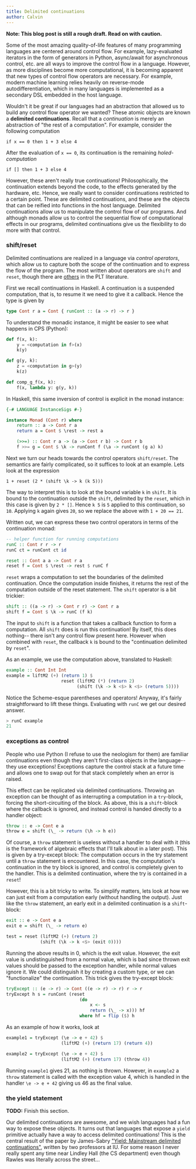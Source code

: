 ```yaml
---
title: Delimited continuations
author: Calvin
---
```


**Note: This blog post is still a rough draft. Read on with caution.**

Some of the most amazing quality-of-life features of many programming languages are centered around control flow. For example, lazy-evaluated iterators in the form of generators in Python, async/await for asynchronous control, etc. are all ways to improve the control flow in a language. However, as more disciplines become more computational, it is becoming apparent that new types of control flow operators are necessary. For example, modern machine learning relies heavily on reverse-mode autodifferentiation, which in many languages is implemented as a secondary DSL embedded in the host language.

Wouldn't it be great if our languages had an abstraction that allowed us to build any control flow operator we wanted? These atomic objects are known a **delimited continuations**. Recall that a *continuation* is merely an abstraction of "the rest of a computation". For example, consider the following computation

```
if x == 0 then 1 + 3 else 4
```

After the evaluation of `x == 0`, its continuation is the remaining *holed-computation*

```
if [] then 1 + 3 else 4
```

However, these aren't really true continuations! Philosophically, the continuation extends beyond the code, to the effects generated by the hardware, etc. Hence, we really want to consider continuations restricted to a certain point. These are delimited continuations, and these are the objects that can be reified into functions in the host language. Delimited continuations allow us to manipulate the control flow of our programs. And although monads allow us to control the sequential flow of computational effects in our programs, delimited continuations give us the flexibility to do more with that control.


### shift/reset
Delimited continuations are realized in a language via *control operators*, which allow us to capture both the scope of the continuation and to express the flow of the program. The most written about operators are `shift` and `reset`, though there are [others](http://homes.sice.indiana.edu/ccshan/recur/recur.pdf) in the PLT literature.

First we recall continuations in Haskell. A continuation is a suspended computation, that is, to resume it we need to give it a callback. Hence the type is given by

```haskell
type Cont r a = Cont { runCont :: (a -> r) -> r }
```

To understand the monadic instance, it might be easier to see what happens in CPS (Python):

```python
def f(x, k):
    y = <computation in f>(x)
    k(y)

def g(y, k):
    z = <computation in g>(y)
    k(z)

def comp_g_f(x, k):
    f(x, lambda y: g(y, k))
```

In Haskell, this same inversion of control is explicit in the monad instance:

```haskell
{-# LANGUAGE InstanceSigs #-}

instance Monad (Cont r) where
    return :: a -> Cont r a 
    return a = Cont $ \rest -> rest a

    (>>=) :: Cont r a -> (a -> Cont r b) -> Cont r b 
    f >>= g = Cont $ \k -> runCont f (\a -> runCont (g a) k)
```

Next we turn our heads towards the control operators `shift/reset`. The semantics are fairly complicated, so it suffices to look at an example. Lets look at the expression

```
1 + reset (2 * (shift \k -> k (k 5)))
```

The way to interpret this is to look at the bound variable `k` in `shift`. It is bound to the continuation outside the `shift`, delimited by the `reset`, which in this case is given by `2 * []`. Hence `k 5` is `5` applied to this continuation, so `10`. Applying `k` again gives `20`, so we replace the above with `1 + 20 == 21`.

Written out, we can express these two control operators in terms of the continuation monad:

```haskell
-- helper function for running computations
runC :: Cont r r -> r
runC ct = runCont ct id

reset :: Cont a a -> Cont r a
reset f = Cont $ \rest -> rest $ runC f
```

`reset` wraps a computation to set the boundaries of the delimited continuation. Once the computation inside finishes, it returns the rest of the computation outside of the reset statement. The `shift` operator is a bit trickier:

```haskell
shift :: ((a -> r) -> Cont r r) -> Cont r a
shift f = Cont $ \k -> runC (f k)
```

The input to `shift` is a function that takes a callback function to form a computation. All `shift` does is run this continuation! By itself, this does nothing-- there isn't any control flow present here. However when combined with `reset`, the callback `k` is bound to the "continuation delimited by `reset`". 

As an example, we use the computation above, translated to Haskell:

```haskell
example :: Cont Int Int
example = liftM2 (+) (return 1) $
                     reset (liftM2 (*) (return 2) 
                           (shift (\k -> k <$> k <$> (return 5))))
```

Notice the Scheme-esque parentheses and operators! Anyway, it's fairly straightforward to lift these things. Evaluating with `runC` we get our desired answer.

```haskell
> runC example
21
```


### exceptions as control
People who use Python (I refuse to use the neologism for them) are familiar continuations even though they aren't first-class objects in the language-- they use exceptions! Exceptions capture the control stack at a future time and allows one to swap out for that stack completely when an error is raised.

This effect can be replicated via delimited continuations. Throwing an exception can be thought of as interrupting a computation in a `try`-block, forcing the short-circuiting of the block. As above, this is a `shift`-block where the callback is ignored, and instead control is handed directly to a handler object:

```haskell
throw :: e -> Cont e a
throw e = shift (\_ -> return (\h -> h e))
```

Of course, a `throw` statement is useless without a handler to deal with it (this is the framework of algebraic effects that I'll talk about in a later post). This is given by a try-except block: The computation occurs in the try statement until a `throw` statement is encountered. In this case, the computation's continuation in the try block is ignored, and control is completely given to the handler. This is a delimited continuation, where the try is contained in a `reset`!

However, this is a bit tricky to write. To simplify matters, lets look at how we can just exit from a computation early (without handling the output). Just like the `throw` statement, an early exit in a delimited continuation is a `shift`-block:

```haskell
exit :: e -> Cont e a
exit e = shift (\_ -> return e)

test = reset (liftM2 (+) (return 2)
             (shift (\k -> k <$> (exit 0))))
```

Running the above results in 0, which is the exit value. However, the exit value is undistinguished from a normal value, which is bad since thrown exit values should be passed to the exception handler, while normal values ignore it. We could distinguish it by creating a custom type, or we can "functionalize" the continuation. This trick gives the try-except block:

```haskell
tryExcept :: (e -> r) -> Cont ((e -> r) -> r) r -> r
tryExcept h s = runCont (reset 
                            (do  
                                x <- s
                                return (\_ -> x))) hf
                            where hf = flip ($) h
```

As an example of how it works, look at
```haskell
example1 = tryExcept (\e -> e + 42) $
                     (liftM2 (+) (return 17) (return 4))

example2 = tryExcept (\e -> e + 42) $
                     (liftM2 (+) (return 17) (throw 4))
```

Running `example1` gives 21, as nothing is thrown. However, in `example2` a `throw` statement is called with the exception value 4, which is handled in the handler `\e -> e + 42` giving us 46 as the final value.


### the yield statement
**TODO:** Finish this section.

Our delimited continuations are awesome, and we wish languages had a fun way to expose these objects. It turns out that languages that expose a `yield` primitive actually have a way to access delimited continuations! This is the central result of the paper by James-Sabry ["Yield: Mainstream delimited continuations"](https://legacy.cs.indiana.edu/~sabry/papers/yield.pdf), written by two professors at IU. For some reason I never really spent any time near Lindley Hall (the CS department) even though Rawles was literally across the street...

